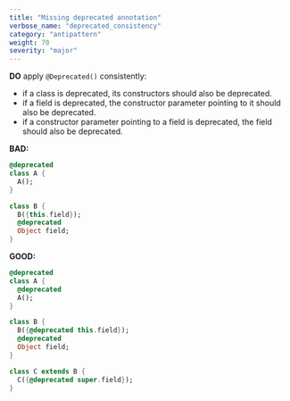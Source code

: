 ```yaml
---
title: "Missing deprecated annotation"
verbose_name: "deprecated_consistency"
category: "antipattern"
weight: 70
severity: "major"
---
```

**DO** apply `@Deprecated()` consistently:

- if a class is deprecated, its constructors should also be deprecated.
- if a field is deprecated, the constructor parameter pointing to it should also
  be deprecated.
- if a constructor parameter pointing to a field is deprecated, the field should
  also be deprecated.

**BAD:**
```dart
@deprecated
class A {
  A();
}

class B {
  B({this.field});
  @deprecated
  Object field;
}
```

**GOOD:**
```dart
@deprecated
class A {
  @deprecated
  A();
}

class B {
  B({@deprecated this.field});
  @deprecated
  Object field;
}

class C extends B {
  C({@deprecated super.field});
}
```

